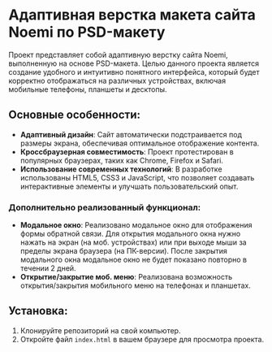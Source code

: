 # Адаптивная верстка макета сайта Noemi по PSD-макету

Проект представляет собой адаптивную верстку сайта Noemi, выполненную на основе PSD-макета. Целью данного проекта является создание удобного и интуитивно понятного интерфейса, который будет корректно отображаться на различных устройствах, включая мобильные телефоны, планшеты и десктопы.

## Основные особенности:
- **Адаптивный дизайн**: Сайт автоматически подстраивается под размеры экрана, обеспечивая оптимальное отображение контента.
- **Кроссбраузерная совместимость**: Проект протестирован в популярных браузерах, таких как Chrome, Firefox и Safari.
- **Использование современных технологий**: В разработке использованы HTML5, CSS3 и JavaScript, что позволяет создавать интерактивные элементы и улучшать пользовательский опыт.

### Дополнительно реализованный функционал:
- **Модальное окно**: Реализовано модальное окно для отображения формы обратной связи. Для открытия модального окна нужно нажать на экран (на моб. устройствах) или при выходе мыши за пределы экрана браузера (на ПК-версии). После закрытия модального окна модальное окно не будет показано повторно в течении 2 дней.
- **Открытие/закрытие моб. меню**: Реализована возможность открытия/закрытия мобильного меню на телефонах и планшетах.

## Установка:
1. Клонируйте репозиторий на свой компьютер.
2. Откройте файл `index.html` в вашем браузере для просмотра проекта.